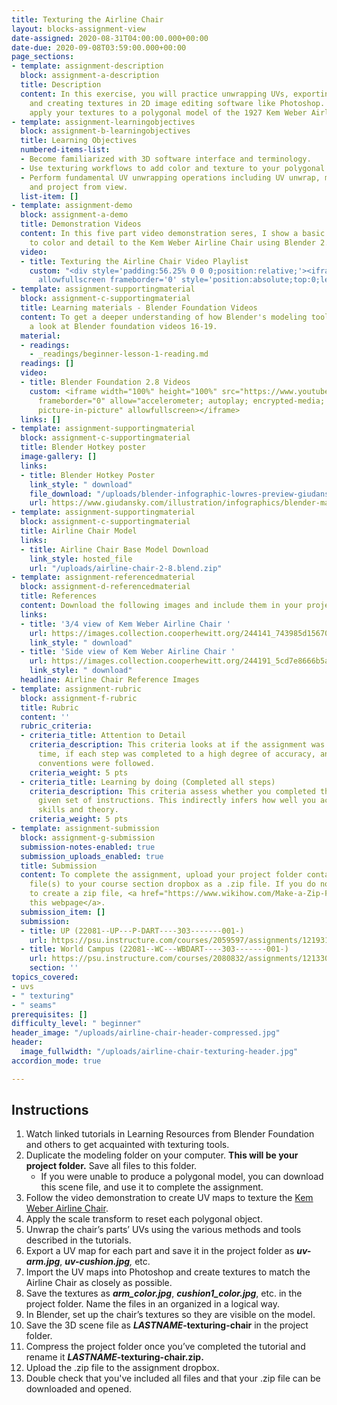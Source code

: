 ```yaml
---
title: Texturing the Airline Chair
layout: blocks-assignment-view
date-assigned: 2020-08-31T04:00:00.000+00:00
date-due: 2020-09-08T03:59:00.000+00:00
page_sections:
- template: assignment-description
  block: assignment-a-description
  title: Description
  content: In this exercise, you will practice unwrapping UVs, exporting a UV map,
    and creating textures in 2D image editing software like Photoshop. You will then
    apply your textures to a polygonal model of the 1927 Kem Weber Airline Chair.
- template: assignment-learningobjectives
  block: assignment-b-learningobjectives
  title: Learning Objectives
  numbered-items-list:
  - Become familiarized with 3D software interface and terminology.
  - Use texturing workflows to add color and texture to your polygonal models.
  - Perform fundamental UV unwrapping operations including UV unwrap, mark seams,
    and project from view.
  list-item: []
- template: assignment-demo
  block: assignment-a-demo
  title: Demonstration Videos
  content: In this five part video demonstration seres, I show a basic texturing workflow
    to color and detail to the Kem Weber Airline Chair using Blender 2.8.
  video:
  - title: Texturing the Airline Chair Video Playlist
    custom: "<div style='padding:56.25% 0 0 0;position:relative;'><iframe src='https://vimeo.com/showcase/7499107/embed'
      allowfullscreen frameborder='0' style='position:absolute;top:0;left:0;width:100%;height:100%;'></iframe></div>"
- template: assignment-supportingmaterial
  block: assignment-c-supportingmaterial
  title: Learning materials - Blender Foundation Videos
  content: To get a deeper understanding of how Blender's modeling tools work, have
    a look at Blender foundation videos 16-19.
  material:
  - readings:
    - _readings/beginner-lesson-1-reading.md
  readings: []
  video:
  - title: Blender Foundation 2.8 Videos
    custom: <iframe width="100%" height="100%" src="https://www.youtube-nocookie.com/embed/videoseries?list=PLa1F2ddGya_-UvuAqHAksYnB0qL9yWDO6"
      frameborder="0" allow="accelerometer; autoplay; encrypted-media; gyroscope;
      picture-in-picture" allowfullscreen></iframe>
  links: []
- template: assignment-supportingmaterial
  block: assignment-c-supportingmaterial
  title: Blender Hotkey poster
  image-gallery: []
  links:
  - title: Blender Hotkey Poster
    link_style: " download"
    file_download: "/uploads/blender-infographic-lowres-preview-giudansky.jpg"
    url: https://www.giudansky.com/illustration/infographics/blender-map
- template: assignment-supportingmaterial
  block: assignment-c-supportingmaterial
  title: Airline Chair Model
  links:
  - title: Airline Chair Base Model Download
    link_style: hosted_file
    url: "/uploads/airline-chair-2-8.blend.zip"
- template: assignment-referencedmaterial
  block: assignment-d-referencedmaterial
  title: References
  content: Download the following images and include them in your project folder.
  links:
  - title: '3/4 view of Kem Weber Airline Chair '
    url: https://images.collection.cooperhewitt.org/244141_743985d156708c43_b.jpg
    link_style: " download"
  - title: 'Side view of Kem Weber Airline Chair '
    url: https://images.collection.cooperhewitt.org/244191_5cd7e8666b5a9bfe_b.jpg
    link_style: " download"
  headline: Airline Chair Reference Images
- template: assignment-rubric
  block: assignment-f-rubric
  title: Rubric
  content: ''
  rubric_criteria:
  - criteria_title: Attention to Detail
    criteria_description: This criteria looks at if the assignment was submitted on
      time, if each step was completed to a high degree of accuracy, and if file naming
      conventions were followed.
    criteria_weight: 5 pts
  - criteria_title: Learning by doing (Completed all steps)
    criteria_description: This criteria assess whether you completed the assignment's
      given set of instructions. This indirectly infers how well you acquired foundational
      skills and theory.
    criteria_weight: 5 pts
- template: assignment-submission
  block: assignment-g-submission
  submission-notes-enabled: true
  submission_uploads_enabled: true
  title: Submission
  content: To complete the assignment, upload your project folder containing your
    file(s) to your course section dropbox as a .zip file. If you do not know how
    to create a zip file, <a href="https://www.wikihow.com/Make-a-Zip-File" title="">see
    this webpage</a>.
  submission_item: []
  submission:
  - title: UP (22081--UP---P-DART----303-------001-)
    url: https://psu.instructure.com/courses/2059597/assignments/12193172
  - title: World Campus (22081--WC---WBDART----303-------001-)
    url: https://psu.instructure.com/courses/2080832/assignments/12133050
    section: ''
topics_covered:
- uvs
- " texturing"
- " seams"
prerequisites: []
difficulty_level: " beginner"
header_image: "/uploads/airline-chair-header-compressed.jpg"
header:
  image_fullwidth: "/uploads/airline-chair-texturing-header.jpg"
accordion_mode: true

---
```

## Instructions

 1. Watch linked tutorials in Learning Resources from Blender Foundation and others to get acquainted with texturing tools.
 2. Duplicate the modeling folder on your computer. **This will be your project folder.** Save all files to this folder.
    * If you were unable to produce a polygonal model, you can download this scene file, and use it to complete the assignment.
 3. Follow the video demonstration to create UV maps to texture the [Kem Weber Airline Chair](https://collection.cooperhewitt.org/objects/404536651/images/).
 4. Apply the scale transform to reset each polygonal object.
 5. Unwrap the chair’s parts’ UVs using the various methods and tools described in the tutorials.
 6. Export a UV map for each part and save it in the project folder as **_uv-arm.jpg_**, **_uv-cushion.jpg_**_,_ etc.
 7. Import the UV maps into Photoshop and create textures to match the Airline Chair as closely as possible.
 8. Save the textures as **_arm_color.jpg_**, **_cushion1_color.jpg_**, etc. in the project folder. Name the files in an organized in a logical way.
 9. In Blender, set up the chair’s textures so they are visible on the model.
10. Save the 3D scene file as **_LASTNAME_-texturing-chair** in the project folder.
11. Compress the project folder once you’ve completed the tutorial and rename it **_LASTNAME_-texturing-chair.zip.**
12. Upload the .zip file to the assignment dropbox.
13. Double check that you've included all files and that your .zip file can be downloaded and opened.